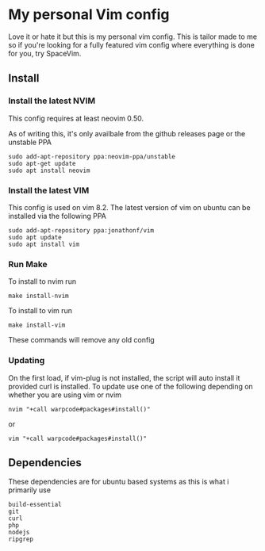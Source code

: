 # My personal Vim config
Love it or hate it but this is my personal vim config. This is tailor made to me so if you're looking for a fully featured vim config where everything is done for you, try SpaceVim.

## Install
### Install the latest NVIM

This config requires at least neovim 0.50.

As of writing this, it's only availbale from the github releases page or the unstable PPA
```
sudo add-apt-repository ppa:neovim-ppa/unstable
sudo apt-get update
sudo apt install neovim
```

### Install the latest VIM

This config is used on vim 8.2. The latest version of vim on ubuntu can be installed via the following PPA
```
sudo add-apt-repository ppa:jonathonf/vim
sudo apt update
sudo apt install vim
```

### Run Make
To install to nvim run
```
make install-nvim
```

To install to vim run
```
make install-vim
```

These commands will remove any old config

### Updating
On the first load, if vim-plug is not installed, the script will auto install it provided curl is installed.
To update use one of the following depending on whether you are using vim or nvim

`nvim "+call warpcode#packages#install()"`

or

`vim "+call warpcode#packages#install()"`

## Dependencies
These dependencies are for ubuntu based systems as this is what i primarily use

```
build-essential
git
curl
php
nodejs
ripgrep
```
